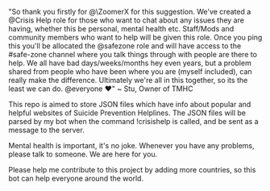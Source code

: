 "So thank you firstly for @\ZoomerX for this suggestion. We've created a @Crisis Help role for those who want to chat about any issues they are having, whether this be personal, mental health etc. Staff/Mods and community members who want to help will be given this role. Once you ping this you'll be allocated the @safezone role and will have access to the #safe-zone channel where you talk things through with people are there to help. We all have bad days/weeks/months hey even years, but a problem shared from people who have been where you are (myself included), can really make the difference. Ultimately we're all in this together, so its the least we can do. @everyone :heart:" ~ Stu, Owner of TMHC

This repo is aimed to store JSON files which have info about popular and helpful websites of Suicide Prevention Helplines. The JSON files will be parsed by my bot when the command !crisishelp is called, and be sent as a message to the server.

Mental health is important, it's no joke. Whenever you have any problems, please talk to someone. We are here for you.

Please help me contribute to this project by adding more countries, so this bot can help everyone around the world.
